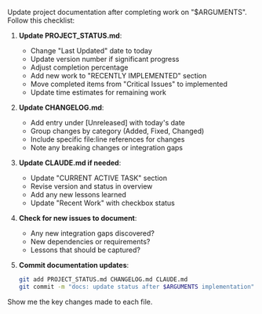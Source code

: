Update project documentation after completing work on "$ARGUMENTS". Follow this checklist:

1. **Update PROJECT_STATUS.md**:
   - Change "Last Updated" date to today
   - Update version number if significant progress
   - Adjust completion percentage
   - Add new work to "RECENTLY IMPLEMENTED" section
   - Move completed items from "Critical Issues" to implemented
   - Update time estimates for remaining work

2. **Update CHANGELOG.md**:
   - Add entry under [Unreleased] with today's date
   - Group changes by category (Added, Fixed, Changed)
   - Include specific file:line references for changes
   - Note any breaking changes or integration gaps

3. **Update CLAUDE.md if needed**:
   - Update "CURRENT ACTIVE TASK" section
   - Revise version and status in overview
   - Add any new lessons learned
   - Update "Recent Work" with checkbox status

4. **Check for new issues to document**:
   - Any new integration gaps discovered?
   - New dependencies or requirements?
   - Lessons that should be captured?

5. **Commit documentation updates**:
   ```bash
   git add PROJECT_STATUS.md CHANGELOG.md CLAUDE.md
   git commit -m "docs: update status after $ARGUMENTS implementation"
   ```

Show me the key changes made to each file.